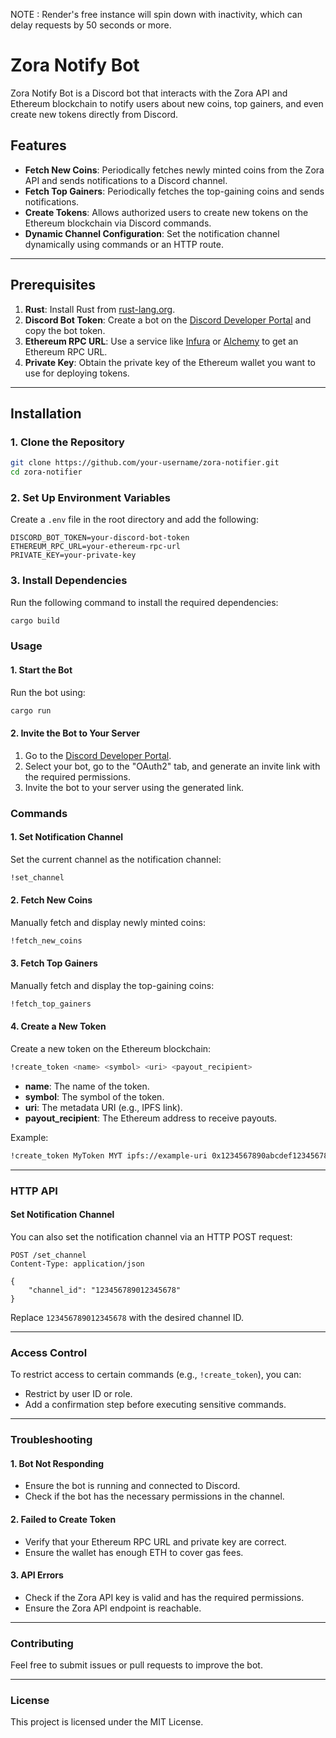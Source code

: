NOTE : Render's free instance will spin down with inactivity, which can delay requests by 50 seconds or more.

# Zora Notify Bot

Zora Notify Bot is a Discord bot that interacts with the Zora API and Ethereum blockchain to notify users about new coins, top gainers, and even create new tokens directly from Discord.

## Features
- **Fetch New Coins**: Periodically fetches newly minted coins from the Zora API and sends notifications to a Discord channel.
- **Fetch Top Gainers**: Periodically fetches the top-gaining coins and sends notifications.
- **Create Tokens**: Allows authorized users to create new tokens on the Ethereum blockchain via Discord commands.
- **Dynamic Channel Configuration**: Set the notification channel dynamically using commands or an HTTP route.

---

## Prerequisites
1. **Rust**: Install Rust from [rust-lang.org](https://www.rust-lang.org/).
2. **Discord Bot Token**: Create a bot on the [Discord Developer Portal](https://discord.com/developers/applications) and copy the bot token.
3. **Ethereum RPC URL**: Use a service like [Infura](https://infura.io/) or [Alchemy](https://www.alchemy.com/) to get an Ethereum RPC URL.
4. **Private Key**: Obtain the private key of the Ethereum wallet you want to use for deploying tokens.

---

## Installation

### 1. Clone the Repository
```bash
git clone https://github.com/your-username/zora-notifier.git
cd zora-notifier
```
### 2. Set Up Environment Variables
Create a `.env` file in the root directory and add the following:

```env
DISCORD_BOT_TOKEN=your-discord-bot-token
ETHEREUM_RPC_URL=your-ethereum-rpc-url
PRIVATE_KEY=your-private-key
```

### 3. Install Dependencies
Run the following command to install the required dependencies:

```bash
cargo build
```

### Usage

#### 1. Start the Bot
Run the bot using:

```bash
cargo run
```

#### 2. Invite the Bot to Your Server
1. Go to the [Discord Developer Portal](https://discord.com/developers/applications).
2. Select your bot, go to the "OAuth2" tab, and generate an invite link with the required permissions.
3. Invite the bot to your server using the generated link.
### Commands

#### 1. Set Notification Channel
Set the current channel as the notification channel:
```bash
!set_channel
```

#### 2. Fetch New Coins
Manually fetch and display newly minted coins:
```bash
!fetch_new_coins
```

#### 3. Fetch Top Gainers
Manually fetch and display the top-gaining coins:
```bash
!fetch_top_gainers
```

#### 4. Create a New Token
Create a new token on the Ethereum blockchain:
```bash
!create_token <name> <symbol> <uri> <payout_recipient>
```
- **name**: The name of the token.
- **symbol**: The symbol of the token.
- **uri**: The metadata URI (e.g., IPFS link).
- **payout_recipient**: The Ethereum address to receive payouts.

Example:
```bash
!create_token MyToken MYT ipfs://example-uri 0x1234567890abcdef1234567890abcdef12345678
```

---

### HTTP API

#### Set Notification Channel
You can also set the notification channel via an HTTP POST request:
```http
POST /set_channel
Content-Type: application/json

{
    "channel_id": "123456789012345678"
}
```
Replace `123456789012345678` with the desired channel ID.

---

### Access Control
To restrict access to certain commands (e.g., `!create_token`), you can:
- Restrict by user ID or role.
- Add a confirmation step before executing sensitive commands.

---

### Troubleshooting

#### 1. Bot Not Responding
- Ensure the bot is running and connected to Discord.
- Check if the bot has the necessary permissions in the channel.

#### 2. Failed to Create Token
- Verify that your Ethereum RPC URL and private key are correct.
- Ensure the wallet has enough ETH to cover gas fees.

#### 3. API Errors
- Check if the Zora API key is valid and has the required permissions.
- Ensure the Zora API endpoint is reachable.

---

### Contributing
Feel free to submit issues or pull requests to improve the bot.

---

### License
This project is licensed under the MIT License.
